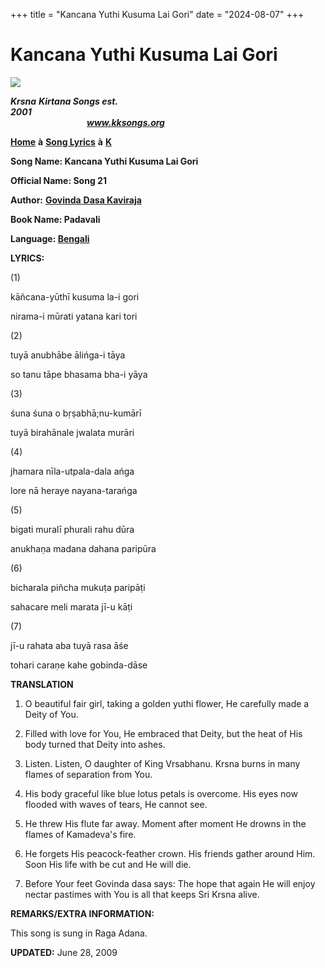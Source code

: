 +++
title = "Kancana Yuthi Kusuma Lai Gori"
date = "2024-08-07"
+++

# Kancana Yuthi Kusuma Lai Gori
**[![](http://kksongs.org/image_files/image002.jpg)](http://kksongs.org/)**

**_Krsna_** **_Kirtana Songs est. 2001_**                                                                                                                                                      **_www.kksongs.org_**

**[Home](http://kksongs.org/)** **à** **[Song Lyrics](http://kksongs.org/lyrics.html)** **à** **[K](http://kksongs.org/songs/song_k.html)**

**Song Name: Kancana Yuthi Kusuma Lai Gori**

**Official Name: Song 21**

**Author:** [**Govinda** **Dasa Kaviraja**](http://kksongs.org/authors/list/govindadasa.html)

**Book Name: Padavali**

**Language: [Bengali](http://kksongs.org/language/list/bengali.html)**

**LYRICS:**

(1)

kāñcana-yūthī kusuma la-i gori

nirama-i mūrati yatana kari tori

(2)

tuyā anubhābe ālińga-i tāya

so tanu tāpe bhasama bha-i yāya

(3)

śuna śuna o bṛṣabhā;nu-kumārī

tuyā birahānale jwalata murāri

(4)

jhamara nīla-utpala-dala ańga

lore nā heraye nayana-tarańga

(5)

bigati muralī phurali rahu dūra

anukhaṇa madana dahana paripūra

(6)

bicharala piñcha mukuṭa paripāṭi

sahacare meli marata jī\-u kāṭi

(7)

jī\-u rahata aba tuyā rasa āśe

tohari caraṇe kahe gobinda-dāse

**TRANSLATION**

1) O beautiful fair girl, taking a golden yuthi flower, He carefully made a Deity of You.

2) Filled with love for You, He embraced that Deity, but the heat of His body turned that Deity into ashes.

3) Listen. Listen, O daughter of King Vrsabhanu. Krsna burns in many flames of separation from You.

4) His body graceful like blue lotus petals is overcome. His eyes now flooded with waves of tears, He cannot see.

5) He threw His flute far away. Moment after moment He drowns in the flames of Kamadeva's fire.

6) He forgets His peacock-feather crown. His friends gather around Him. Soon His life with be cut and He will die.

7) Before Your feet Govinda dasa says: The hope that again He will enjoy nectar pastimes with You is all that keeps Sri Krsna alive.

**REMARKS/EXTRA INFORMATION:**

This song is sung in Raga Adana.

**UPDATED:** June 28, 2009